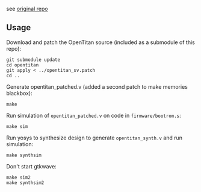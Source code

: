 see [original repo](https://github.com/nmoroze/opentitan-sv2v)

## Usage
Download and patch the OpenTitan source (included as a submodule of this repo):
```
git submodule update
cd opentitan
git apply < ../opentitan_sv.patch
cd ..
```

Generate opentitan_patched.v (added a second patch to make memories blackbox):
```
make
```

Run simulation of `opentitan_patched.v` on code in `firmware/bootrom.s`:
```
make sim
```

Run yosys to synthesize design to generate `opentitan_synth.v` and run simulation:
```
make synthsim
```

Don't start gtkwave:
```
make sim2
make synthsim2
```

